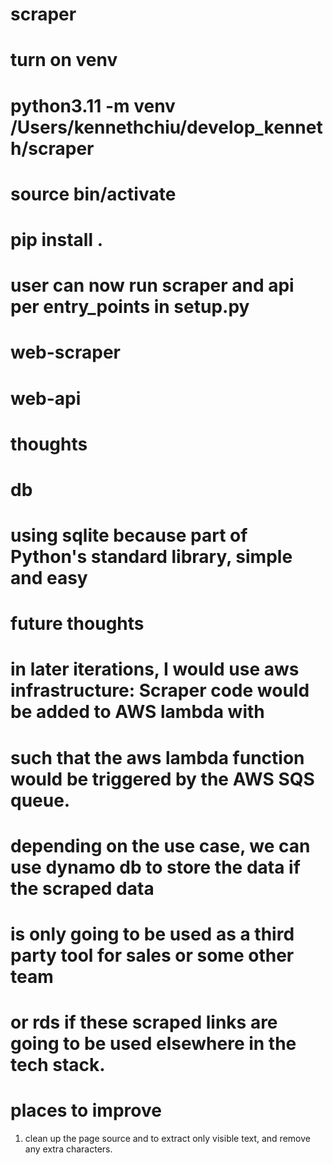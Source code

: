 # scraper

# turn on venv
# python3.11 -m venv /Users/kennethchiu/develop_kenneth/scraper
# source bin/activate
# pip install .

# user can now run scraper and api per entry_points in setup.py
# web-scraper
# web-api



# thoughts

# db
# using sqlite because part of Python's standard library, simple and easy 

# future thoughts
# in later iterations, I would use aws infrastructure: Scraper code would be added to AWS lambda with 
# such that the aws lambda function would be triggered by the AWS SQS queue.
# depending on the use case, we can use dynamo db to store the data if the scraped data 
# is only going to be used as a third party tool for sales or some other team
# or rds if these scraped links are going to be used elsewhere in the tech stack. 




# places to improve

1. clean up the page source and to extract only visible text, and remove any extra characters.